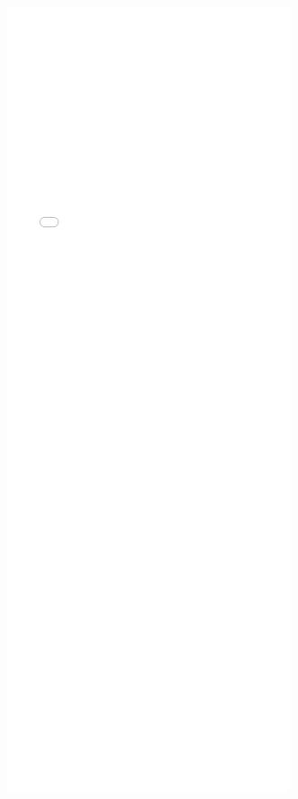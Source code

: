 ---
---

<iframe src="/mrrobust/docs/helpfiles/mreggerplot-html" width="100%" style="height: 100em; border: none">
</iframe>
